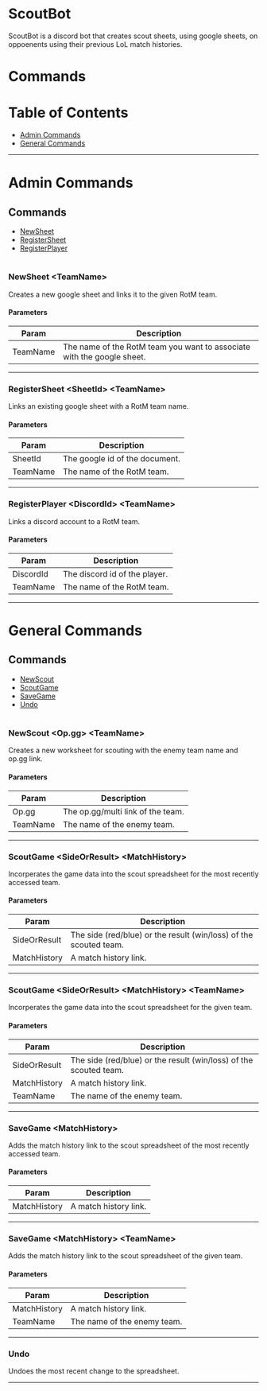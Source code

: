 # ScoutBot

ScoutBot is a discord bot that creates scout sheets, using google sheets, on oppoenents using their previous LoL match histories.

# __Commands__

# Table of Contents

- [Admin Commands](#admin-commands)
- [General Commands](#general-commands)

---

# Admin Commands

## Commands

- [NewSheet](#NewSheet-<TeamName\>)
- [RegisterSheet](#RegisterSheet-<SheetId\>-<TeamName\>)
- [RegisterPlayer](#RegisterPlayer-<DiscordId\>-<TeamName\>)

#

### NewSheet <TeamName\>

Creates a new google sheet and links it to the given RotM team.

#### Parameters

| Param     | Description                                                            |
| --------- | ---------------------------------------------------------------------- |
| TeamName  | The name of the RotM team you want to associate with the google sheet. |

---

### RegisterSheet <SheetId\> <TeamName\>

Links an existing google sheet with a RotM team name.

#### Parameters

| Param    | Description                         |
| -------- | ----------------------------------- |
| SheetId  | The google id of the document.      |
| TeamName | The name of the RotM team.          |

---

### RegisterPlayer <DiscordId\> <TeamName\>

Links a discord account to a RotM team.

#### Parameters

| Param     | Description                         |
| --------- | ----------------------------------- |
| DiscordId | The discord id of the player.       |
| TeamName  | The name of the RotM team.          |

---

# General Commands

## Commands

- [NewScout](#NewScout-<Op.gg\>-<TeamName\>)
- [ScoutGame](#ScoutGame-<SideOrResult\>-<MatchHistory\>)
- [SaveGame](#SaveGame-<MatchHistory\>)
- [Undo](#Undo)

#

### NewScout <Op.gg\> <TeamName\>

Creates a new worksheet for scouting with the enemy team name and op.gg link.

#### Parameters

| Param        | Description                                                           |
| ------------ | --------------------------------------------------------------------- |
| Op.gg        | The op.gg/multi link of the team.                                     |
| TeamName     | The name of the enemy team.                                           |

---

### ScoutGame <SideOrResult\> <MatchHistory\>

Incorperates the game data into the scout spreadsheet for the most recently accessed team.

#### Parameters

| Param        | Description                                                           |
| ------------ | --------------------------------------------------------------------- |
| SideOrResult | The side (red/blue) or the result (win/loss) of the scouted team.     |
| MatchHistory | A match history link.                                                 |

---

### ScoutGame <SideOrResult\> <MatchHistory\> <TeamName\>

Incorperates the game data into the scout spreadsheet for the given team.

#### Parameters

| Param        | Description                                                           |
| ------------ | --------------------------------------------------------------------- |
| SideOrResult | The side (red/blue) or the result (win/loss) of the scouted team.     |
| MatchHistory | A match history link.                                                 |
| TeamName     | The name of the enemy team.                                           |

---

### SaveGame <MatchHistory\>

Adds the match history link to the scout spreadsheet of the most recently accessed team.

#### Parameters

| Param        | Description                 |
| ------------ | --------------------------- |
| MatchHistory | A match history link.       |

---

### SaveGame <MatchHistory\> <TeamName\>

Adds the match history link to the scout spreadsheet of the given team.

#### Parameters

| Param        | Description                 |
| ------------ | --------------------------- |
| MatchHistory | A match history link.       |
| TeamName     | The name of the enemy team. |

---

### Undo

Undoes the most recent change to the spreadsheet.

---